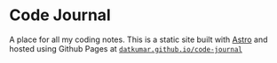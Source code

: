 # Code Journal

A place for all my coding notes. This is a static site built with [Astro](https://astro.build/) and hosted using Github Pages at [`datkumar.github.io/code-journal`](https://datkumar.github.io/code-journal/)
